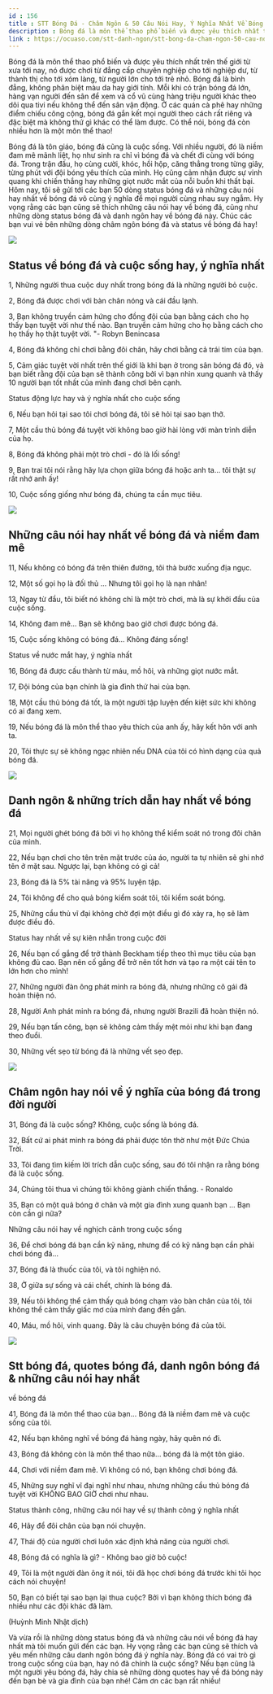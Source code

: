 ```yaml
---
id : 156
title : STT Bóng Đá - Châm Ngôn & 50 Câu Nói Hay, Ý Nghĩa Nhất Về Bóng Đá
description : Bóng đá là môn thể thao phổ biến và được yêu thích nhất trên thế giới từ xưa tới nay, nó được chơi từ đẳng cấp chuyên nghiệp cho tới nghiệp dư, từ thành thị cho tới xóm làng, từ người lớn cho tới trẻ nhỏ. Bóng đá là bình đẳng, không phân biệt màu da hay giới tính. Mỗi khi có trận bóng đá lớn, hàng vạn người đến sân để xem và cổ vũ cùng hàng triệu người khác theo dõi qua tivi nếu không thể đến sân vận động. Ở các quán cà phê hay những điểm chiếu công cộng, bóng đá gắn kết mọi người theo cách rất riêng và đặc biệt mà không thứ gì khác có thể làm được. Có thể nói, bóng đá còn nhiều hơn là một môn thể thao!
link : https://ocuaso.com/stt-danh-ngon/stt-bong-da-cham-ngon-50-cau-noi-hay-y-nghia-nhat-ve-bong-da.html
---
```


Bóng đá là môn thể thao phổ biến và được yêu thích nhất trên thế giới từ
xưa tới nay, nó được chơi từ đẳng cấp chuyên nghiệp cho tới nghiệp dư, từ
thành thị cho tới xóm làng, từ người lớn cho tới trẻ nhỏ. Bóng đá là bình
đẳng, không phân biệt màu da hay giới tính. Mỗi khi có trận bóng đá lớn,
hàng vạn người đến sân để xem và cổ vũ cùng hàng triệu người khác theo dõi
qua tivi nếu không thể đến sân vận động. Ở các quán cà phê hay những điểm
chiếu công cộng, bóng đá gắn kết mọi người theo cách rất riêng và đặc biệt
mà không thứ gì khác có thể làm được. Có thể nói, bóng đá còn nhiều hơn
là một môn thể thao!

Bóng đá là tôn giáo, bóng đá cũng là cuộc sống. Với nhiều người, đó là niềm
đam mê mãnh liệt, họ như sinh ra chỉ vì bóng đá và chết đi cùng với bóng
đá. Trong trận đấu, họ cùng cười, khóc, hồi hộp, căng thẳng trong từng giây,
từng phút với đội bóng yêu thích của mình. Họ cũng cảm nhận được sự vinh
quang khi chiến thắng hay những giọt nước mắt của nỗi buồn khi thất bại.
Hôm nay, tôi sẽ gửi tới các bạn 50 dòng status bóng đá và những câu nói
hay nhất về bóng đá vô cùng ý nghĩa để mọi người cùng nhau suy ngẫm. Hy
vọng rằng các bạn cũng sẽ thích những câu nói hay về bóng đá, cũng như những
dòng status bóng đá và danh ngôn hay về bóng đá này. Chúc các bạn vui vẻ
bên những dòng châm ngôn bóng đá và status về bóng đá hay!

![](https://ocuaso.com/wp-content/uploads/2018/01/stt-bong-da-cham-ngon-50-cau-noi-hay-y-nghia-nhat-ve-bong-da-1.jpg)

## Status về bóng đá và cuộc sống hay, ý nghĩa nhất

1, Những người thua cuộc duy nhất trong bóng đá là những người bỏ cuộc.

2, Bóng đá được chơi với bàn chân nóng và cái đầu lạnh.

3, Bạn không truyền cảm hứng cho đồng đội của bạn bằng cách cho họ thấy
bạn tuyệt vời như thế nào. Bạn truyền cảm hứng cho họ bằng cách cho họ thấy
họ thật tuyệt vời. "- Robyn Benincasa

4, Bóng đá không chỉ chơi bằng đôi chân, hãy chơi bằng cả trái tim của bạn.

5, Cảm giác tuyệt vời nhất trên thế giới là khi bạn ở trong sân bóng đá
đó, và bạn biết rằng đội của bạn sẽ thành công bởi vì bạn nhìn xung quanh
và thấy 10 người bạn tốt nhất của mình đang chơi bên cạnh.

Status động lực hay và ý nghĩa nhất cho cuộc sống

6, Nếu bạn hỏi tại sao tôi chơi bóng đá, tôi sẽ hỏi tại sao bạn thở.

7, Một cầu thủ bóng đá tuyệt vời không bao giờ hài lòng với màn trình diễn
của họ.

8, Bóng đá không phải một trò chơi - đó là lối sống!

9, Bạn trai tôi nói rằng hãy lựa chọn giữa bóng đá hoặc anh ta... tôi thật
sự rất nhớ anh ấy!

10, Cuộc sống giống như bóng đá, chúng ta cần mục tiêu.

![](https://ocuaso.com/wp-content/uploads/2018/01/stt-bong-da-cham-ngon-50-cau-noi-hay-y-nghia-nhat-ve-bong-da-2.jpg)

## Những câu nói hay nhất về bóng đá và niềm đam mê

11, Nếu không có bóng đá trên thiên đường, tôi thà bước xuống địa ngục.

12, Một số gọi họ là đối thủ ... Nhưng tôi gọi họ là nạn nhân!

13, Ngay từ đầu, tôi biết nó không chỉ là một trò chơi, mà là sự khởi đầu
của cuộc sống.

14, Không đam mê... Bạn sẽ không bao giờ chơi được bóng đá.

15, Cuộc sống không có bóng đá... Không đáng sống!

Status về nước mắt hay, ý nghĩa nhất

16, Bóng đá được cấu thành từ máu, mồ hôi, và những giọt nước mắt.

17, Đội bóng của bạn chính là gia đình thứ hai của bạn.

18, Một cầu thủ bóng đá tốt, là một người tập luyện đến kiệt sức khi không
có ai đang xem.

19, Nếu bóng đá là môn thể thao yêu thích của anh ấy, hãy kết hôn với anh
ta.

20, Tôi thực sự sẽ không ngạc nhiên nếu DNA của tôi có hình dạng của quả
bóng đá.

![](https://ocuaso.com/wp-content/uploads/2018/01/stt-bong-da-cham-ngon-50-cau-noi-hay-y-nghia-nhat-ve-bong-da-3.jpg)

## Danh ngôn & những trích dẫn hay nhất về bóng đá

21, Mọi người ghét bóng đá bởi vì họ không thể kiểm soát nó trong đôi chân
của mình.

22, Nếu bạn chơi cho tên trên mặt trước của áo, người ta tự nhiên sẽ ghi
nhớ tên ở mặt sau. Ngược lại, bạn không có gì cả!

23, Bóng đá là 5% tài năng và 95% luyện tập.

24, Tôi không để cho quả bóng kiểm soát tôi, tôi kiểm soát bóng.

25, Những cầu thủ vĩ đại không chờ đợi một điều gì đó xảy ra, họ sẽ làm
được điều đó.

Status hay nhất về sự kiên nhẫn trong cuộc đời

26, Nếu bạn cố gắng để trở thành Beckham tiếp theo thì mục tiêu của bạn
không đủ cao. Bạn nên cố gắng để trở nên tốt hơn và tạo ra một cái tên to
lớn hơn cho mình!

27, Những người đàn ông phát minh ra bóng đá, nhưng những cô gái đã hoàn
thiện nó.

28, Người Anh phát minh ra bóng đá, nhưng người Brazili đã hoàn thiện nó.

29, Nếu bạn tấn công, bạn sẽ không cảm thấy mệt mỏi như khi bạn đang theo
đuổi.

30, Những vết sẹo từ bóng đá là những vết sẹo đẹp.

![](https://ocuaso.com/wp-content/uploads/2018/01/stt-bong-da-cham-ngon-50-cau-noi-hay-y-nghia-nhat-ve-bong-da-4.jpg)

## Châm ngôn hay nói về ý nghĩa của bóng đá trong đời người

31, Bóng đá là cuộc sống? Không, cuộc sống là bóng đá.

32, Bất cứ ai phát minh ra bóng đá phải được tôn thờ như một Đức Chúa Trời.

33, Tôi đang tìm kiếm lời trích dẫn cuộc sống, sau đó tôi nhận ra rằng bóng
đá là cuộc sống.

34, Chúng tôi thua vì chúng tôi không giành chiến thắng. - Ronaldo

35, Bạn có một quả bóng ở chân và một gia đình xung quanh bạn ... Bạn còn
cần gì nữa?

Những câu nói hay về nghịch cảnh trong cuộc sống

36, Để chơi bóng đá bạn cần kỹ năng, nhưng để có kỹ năng bạn cần phải chơi
bóng đá...

37, Bóng đá là thuốc của tôi, và tôi nghiện nó.

38, Ở giữa sự sống và cái chết, chính là bóng đá.

39, Nếu tôi không thể cảm thấy quả bóng chạm vào bàn chân của tôi, tôi không
thể cảm thấy giấc mơ của mình đang đến gần.

40, Máu, mồ hôi, vinh quang. Đây là câu chuyện bóng đá của tôi.

![](https://ocuaso.com/wp-content/uploads/2018/01/stt-bong-da-cham-ngon-50-cau-noi-hay-y-nghia-nhat-ve-bong-da-5.jpg)

## Stt bóng đá, quotes bóng đá, danh ngôn bóng đá & những câu nói hay nhất
về bóng đá

41, Bóng đá là môn thể thao của bạn... Bóng đá là niềm đam mê và cuộc sống
của tôi.

42, Nếu bạn không nghĩ về bóng đá hàng ngày, hãy quên nó đi.

43, Bóng đá không còn là môn thể thao nữa... bóng đá là một tôn giáo.

44, Chơi với niềm đam mê. Vì không có nó, bạn không chơi bóng đá.

45, Những suy nghĩ vĩ đại nghĩ như nhau, nhưng những cầu thủ bóng đá tuyệt
vời KHÔNG BAO GIỜ chơi như nhau.

Status thành công, những câu nói hay về sự thành công ý nghĩa nhất

46, Hãy để đôi chân của bạn nói chuyện.

47, Thái độ của người chơi luôn xác định khả năng của người chơi.

48, Bóng đá có nghĩa là gì? - Không bao giờ bỏ cuộc!

49, Tôi là một người đàn ông ít nói, tôi đã học chơi bóng đá trước khi tôi
học cách nói chuyện!

50, Bạn có biết tại sao bạn lại thua cuộc? Bởi vì bạn không thích bóng đá
nhiều như các đội khác đã làm.

(Huỳnh Minh Nhật dịch)

Và vừa rồi là những dòng status bóng đá và những câu nói về bóng đá hay
nhất mà tôi muốn gửi đến các bạn. Hy vọng rằng các bạn cũng sẽ thích và
yêu mến những câu danh ngôn bóng đá ý nghĩa này. Bóng đá có vai trò gì trong
cuộc sống của bạn, hay nó đã chính là cuộc sống? Nếu bạn cũng là một người
yêu bóng đá, hãy chia sẻ những dòng quotes hay về đá bóng này đến bạn bè
và gia đình của bạn nhé! Cảm ơn các bạn rất nhiều!
